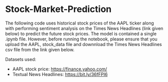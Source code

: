 # Stock-Market-Prediction

The following code uses historical stock prices of the AAPL ticker along with performing sentiment analysis on the Times News Headlines (link given below) to predict the future stock prices. The model is contained a single .ipynb file. However, before running the notebook, please ensure that you upload the AAPL, stock_data file and downnload the Times News Headlines csv file from the link given below. <br>

Datasets used:<br>

- AAPL stock price: https://finance.yahoo.com/
- Textual News Headlines: https://bit.ly/36fFPI6
